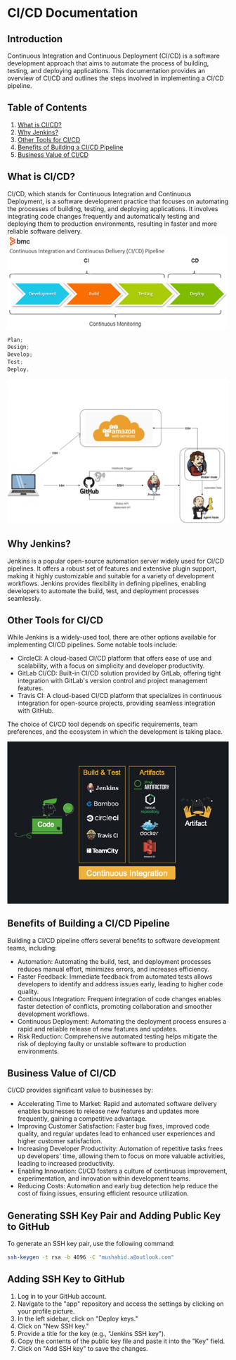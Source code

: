 # CI/CD Documentation

## Introduction

Continuous Integration and Continuous Deployment (CI/CD) is a software development approach that aims to automate the process of building, testing, and deploying applications. This documentation provides an overview of CI/CD and outlines the steps involved in implementing a CI/CD pipeline.

## Table of Contents

1. [What is CI/CD?](#what-is-cicd)
2. [Why Jenkins?](#why-jenkins)
3. [Other Tools for CI/CD](#other-tools-for-cicd)
4. [Benefits of Building a CI/CD Pipeline](#benefits-of-building-a-cicd-pipeline)
5. [Business Value of CI/CD](#business-value-of-cicd)

## What is CI/CD?

CI/CD, which stands for Continuous Integration and Continuous Deployment, is a software development practice that focuses on automating the processes of building, testing, and deploying applications. It involves integrating code changes frequently and automatically testing and deploying them to production environments, resulting in faster and more reliable software delivery.
![through-Continuous-Integration-and-Continuous-Delivery-pipeline.png](images/through-Continuous-Integration-and-Continuous-Delivery-pipeline.png)

```python
Plan;  
Design;  
Develop;   
Test;  
Deploy.
```
![CI CD diagram.jpg](images%2FCI%20CD%20diagram.jpg)

## Why Jenkins?

Jenkins is a popular open-source automation server widely used for CI/CD pipelines. It offers a robust set of features and extensive plugin support, making it highly customizable and suitable for a variety of development workflows. Jenkins provides flexibility in defining pipelines, enabling developers to automate the build, test, and deployment processes seamlessly.

## Other Tools for CI/CD

While Jenkins is a widely-used tool, there are other options available for implementing CI/CD pipelines. Some notable tools include:

- CircleCI: A cloud-based CI/CD platform that offers ease of use and scalability, with a focus on simplicity and developer productivity.
- GitLab CI/CD: Built-in CI/CD solution provided by GitLab, offering tight integration with GitLab's version control and project management features.
- Travis CI: A cloud-based CI/CD platform that specializes in continuous integration for open-source projects, providing seamless integration with GitHub.

The choice of CI/CD tool depends on specific requirements, team preferences, and the ecosystem in which the development is taking place.

![ci cd build test.png](images%2Fci%20cd%20build%20test.png)

## Benefits of Building a CI/CD Pipeline

Building a CI/CD pipeline offers several benefits to software development teams, including:

- Automation: Automating the build, test, and deployment processes reduces manual effort, minimizes errors, and increases efficiency.
- Faster Feedback: Immediate feedback from automated tests allows developers to identify and address issues early, leading to higher code quality.
- Continuous Integration: Frequent integration of code changes enables faster detection of conflicts, promoting collaboration and smoother development workflows.
- Continuous Deployment: Automating the deployment process ensures a rapid and reliable release of new features and updates.
- Risk Reduction: Comprehensive automated testing helps mitigate the risk of deploying faulty or unstable software to production environments.

## Business Value of CI/CD

CI/CD provides significant value to businesses by:

- Accelerating Time to Market: Rapid and automated software delivery enables businesses to release new features and updates more frequently, gaining a competitive advantage.
- Improving Customer Satisfaction: Faster bug fixes, improved code quality, and regular updates lead to enhanced user experiences and higher customer satisfaction.
- Increasing Developer Productivity: Automation of repetitive tasks frees up developers' time, allowing them to focus on more valuable activities, leading to increased productivity.
- Enabling Innovation: CI/CD fosters a culture of continuous improvement, experimentation, and innovation within development teams.
- Reducing Costs: Automation and early bug detection help reduce the cost of fixing issues, ensuring efficient resource utilization.

## Generating SSH Key Pair and Adding Public Key to GitHub

To generate an SSH key pair, use the following command:

```bash
ssh-keygen -t rsa -b 4096 -C "mushahid.a@outlook.com"
```
## Adding SSH Key to GitHub

   1. Log in to your GitHub account.
   2. Navigate to the "app" repository and access the settings by clicking on your profile picture.
   3. In the left sidebar, click on "Deploy keys."
   4.  Click on "New SSH key."
   5.  Provide a title for the key (e.g., "Jenkins SSH key").
   6. Copy the contents of the public key file and paste it into the "Key" field.
   7.  Click on "Add SSH key" to save the changes.